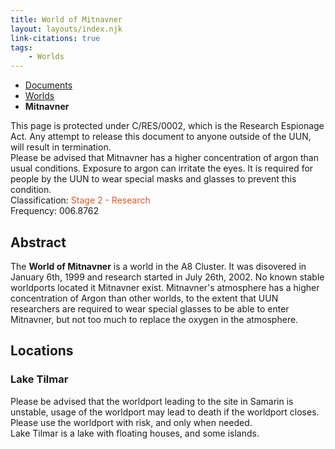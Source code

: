 ```yaml
---
title: World of Mitnavner
layout: layouts/index.njk
link-citations: true
tags:
    - Worlds
---
```


<nav class="text-sm breadcrumbs pb-5">
    <ul>
        <li><a href="/docs">Documents</a></li>
        <li><a href="/docs/world">Worlds</a></li>
        <li><b>Mitnavner</b></li>
    </ul>
</nav>

<div class="alert danger">
This page is protected under C/RES/0002, which is the Research Espionage Act. Any attempt to release this document to anyone outside of the UUN, will result in termination.
</div>

<div class="alert warning">
Please be advised that Mitnavner has a higher concentration of argon than usual conditions. Exposure to argon can irritate the eyes. It is required for people by the UUN to wear special masks and glasses to prevent this condition.
</div>

<div class="alert info">
Classification: <span style="color:#DC582A;">Stage 2 - Research</span><br>
Frequency: 006.8762
</div>

## Abstract
The **World of Mitnavner** is a world in the A8 Cluster. It was disovered in January 6th, 1999 and research started in July 26th, 2002. No known stable worldports located it Mitnavner exist. Mitnavner's atmosphere has a higher concentration of Argon than other worlds, to the extent that UUN researchers are required to wear special glasses to be able to enter Mitnavner, but not too much to replace the oxygen in the atmosphere.

## Locations

### Lake Tilmar
<div class="alert warning">Please be advised that the worldport leading to the site in Samarin is unstable, usage of the worldport may lead to death if the worldport closes. Please use the worldport with risk, and only when needed.</div>
Lake Tilmar is a lake with floating houses, and some islands.